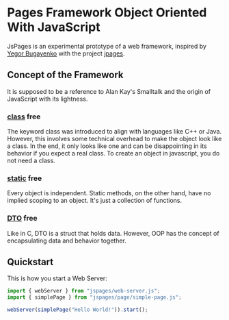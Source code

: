 # Pages Framework Object Oriented With JavaScript

JsPages is an experimental prototype of a web framework, inspired by [Yegor Bugayenko](https://www.yegor256.com/) with the project [jpages](https://github.com/yegor256/jpages).

## Concept of the Framework

It is supposed to be a reference to Alan Kay's Smalltalk and the origin of JavaScript with its lightness.

### [class](<https://en.wikipedia.org/wiki/Class_(computer_programming)>) free

The keyword class was introduced to align with languages ​​like C++ or Java.
However, this involves some technical overhead to make the object look like a class.
In the end, it only looks like one and can be disappointing in its behavior if you expect a real class.
To create an object in javascript, you do not need a class.

### [static](<https://en.wikipedia.org/wiki/Static_(keyword)>) free

Every object is independent.
Static methods, on the other hand, have no implied scoping to an object.
It's just a collection of functions.

### [DTO](https://en.wikipedia.org/wiki/Data_transfer_object) free

Like in C, DTO is a struct that holds data.
However, OOP has the concept of encapsulating data and behavior together.

## Quickstart

This is how you start a Web Server:

```javascript
import { webServer } from "jspages/web-server.js";
import { simplePage } from "jspages/page/simple-page.js";

webServer(simplePage("Hello World!")).start();
```
